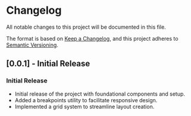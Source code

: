 # Changelog

All notable changes to this project will be documented in this file.

The format is based on [Keep a Changelog](https://keepachangelog.com/en/1.0.0/),
and this project adheres to [Semantic Versioning](https://semver.org/spec/v2.0.0.html).

## [0.0.1] - Initial Release
### Initial Release
- Initial release of the project with foundational components and setup.
- Added a breakpoints utility to facilitate responsive design.
- Implemented a grid system to streamline layout creation.
